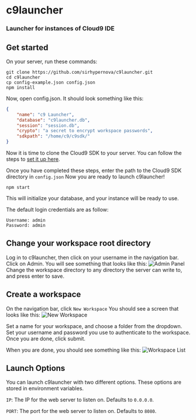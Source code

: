 # c9launcher
### Launcher for instances of Cloud9 IDE

## Get started
On your server, run these commands:
```
git clone https://github.com/sirhypernova/c9launcher.git
cd c9launcher
cp config-example.json config.json
npm install
```
Now, open config.json.
It should look something like this:
```json
{
    "name": "c9 Launcher",
    "database": "c9launcher.db",
    "session": "session.db",
    "crypto": "a secret to encrypt workspace passwords",
    "sdkpath": "/home/c9/c9sdk/"
}
```
Now it is time to clone the Cloud9 SDK to your server.
You can follow the steps to [set it up here](https://github.com/c9/core/).

Once you have completed these steps, enter the path to the Cloud9 SDK directory in `config.json`
Now you are ready to launch c9launcher!

```
npm start
```

This will initialize your database, and your instance will be ready to use.

The default login credentials are as follow:
```
Username: admin
Password: admin
```

## Change your workspace root directory
Log in to c9launcher, then click on your username in the navigation bar.
Click on Admin.
You will see something that looks like this:
![Admin Panel](https://dogs.are-la.me/e74e41.png)
Change the workspace directory to any directory the server can write to, and press enter to save.

## Create a workspace

On the navigation bar, click `New Workspace`
You should see a screen that looks like this:
![New Workspace](https://dogs.are-la.me/0414dc.png)

Set a name for your workspace, and choose a folder from the dropdown.
Set your username and password you use to authenticate to the workspace.
Once you are done, click submit.

When you are done, you should see something like this:
![Workspace List](https://dogs.are-la.me/ec6196.png)

## Launch Options

You can launch c9launcher with two different options.
These options are stored in environment variables.

`IP`: The IP for the web server to listen on. Defaults to `0.0.0.0`.

`PORT`: The port for the web server to listen on. Defaults to `8080`.